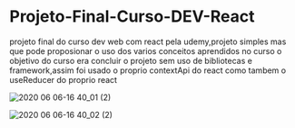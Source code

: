 # Projeto-Final-Curso-DEV-React

projeto final do curso dev web com react pela udemy,projeto simples mas que pode proposionar o uso dos varios conceitos aprendidos no curso
o objetivo do curso era concluir o projeto sem uso de bibliotecas e framework,assim foi usado o proprio contextApi do react como tambem o useReducer do proprio react


![2020 06 06-16 40_01 (2)](https://user-images.githubusercontent.com/57047448/83953190-97558d00-a814-11ea-850a-809d5d44d351.png)

![2020 06 06-16 40_02 (2)](https://user-images.githubusercontent.com/57047448/83953193-9b81aa80-a814-11ea-8847-ead90c524c63.png)
